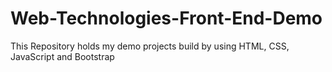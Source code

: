 # Web-Technologies-Front-End-Demo
This Repository holds my demo projects build by using HTML, CSS, JavaScript and Bootstrap
